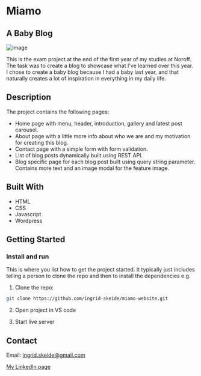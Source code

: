 # Miamo
## A Baby Blog

![image](https://user-images.githubusercontent.com/52622303/164316813-4b12d99f-aeb7-4069-85cf-e72b3a50ac99.png)

This is the exam project at the end of the first year of my studies at Noroff. The task was to create a blog to showcase what I've learned over this year. I chose to create a baby blog because I had a baby last year, and that naturally creates a lot of inspiration in everything in my daily life.

## Description

The project contains the following pages:

- Home page with menu, header, introduction, gallery and latest post carousel.
- About page with a little more info about who we are and my motivation for creating this blog.
- Contact page with a simple form with form validation.
- List of blog posts dynamically built using REST API.
- Blog specific page for each blog post built using query string parameter. Contains more text and an image modal for the feature image. 

## Built With

- HTML
- CSS
- Javascript
- Wordpress

## Getting Started

### Install and run

This is where you list how to get the project started. It typically just includes telling a person to clone the repo and then to install the dependencies e.g.

1. Clone the repo:

```bash
git clone https://github.com/ingrid-skeide/miamo-website.git
```

2. Open project in VS code

3. Start live server


## Contact

Email: ingrid.skeide@gmail.com

[My LinkedIn page](https://www.linkedin.com/in/ingrid-skeide-a94abb145/)

